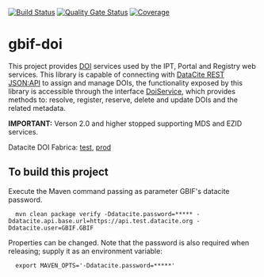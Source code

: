 [![Build Status](https://builds.gbif.org/job/gbif-doi/badge/icon?plastic)](https://builds.gbif.org/job/gbif-doi/)
[![Quality Gate Status](https://sonar.gbif.org/api/project_badges/measure?project=org.gbif%3Agbif-doi&metric=alert_status)](https://sonar.gbif.org/dashboard?id=org.gbif%3Agbif-doi) 
[![Coverage](https://sonar.gbif.org/api/project_badges/measure?project=org.gbif%3Agbif-doi&metric=coverage)](https://sonar.gbif.org/dashboard?id=org.gbif%3Agbif-doi)


# gbif-doi

This project provides [DOI](https://en.wikipedia.org/wiki/Digital_object_identifier) services used by the IPT, Portal and Registry web services. 
This library is capable of connecting with [DataCite REST JSON:API](https://github.com/gbif/datacite-rest-client) to assign and manage DOIs, 
the functionality exposed by this library is accessible through the interface [DoiService](/src/main/java/org/gbif/doi/service/DoiService.java), which
provides methods to: resolve, register, reserve, delete and update DOIs and the related metadata.

**IMPORTANT:** Verson 2.0 and higher stopped supporting MDS and EZID services. 

Datacite DOI Fabrica: [test](https://doi.test.datacite.org), [prod](https://doi.datacite.org)

## To build this project

Execute the Maven command passing as parameter GBIF's datacite password.

```
  mvn clean package verify -Ddatacite.password=***** -Ddatacite.api.base.url=https://api.test.datacite.org -Ddatacite.user=GBIF.GBIF
```

Properties can be changed. Note that the password is also required when releasing; supply it as an environment variable:

```
  export MAVEN_OPTS='-Ddatacite.password=*****'
```
